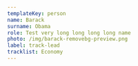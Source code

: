 ```yaml
---
templateKey: person
name: Barack
surname: Obama
role: Test very long long long long name
photo: /img/barack-removebg-preview.png
label: track-lead
tracklist: Economy
---
```

